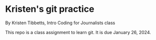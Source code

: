 # Kristen's git practice

By Kristen Tibbetts, Intro Coding for Journalists class

This repo is a class assignment to learn git. It is due January 26, 2024.
